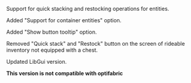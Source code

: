 Support for quick stacking and restocking operations for entities.

Added "Support for container entities" option.

Added "Show button tooltip" option.

Removed "Quick stack" and "Restock" button on the screen of rideable inventory not equipped with a chest.

Updated LibGui version.

**This version is not compatible with optifabric**